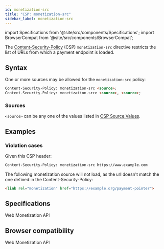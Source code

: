 ```yaml
---
id: monetization-src
title: "CSP: monetization-src"
sidebar_label: monetization-src
---
```

import Specifications from '@site/src/components/Specifications';
import BrowserCompat from '@site/src/components/BrowserCompat';

The [Content-Security-Policy](https://developer.mozilla.org/en-US/docs/Web/HTTP/Headers/Content-Security-Policy) (CSP) `monetization-src` directive restricts the list of URLs from which a payment endpoint is loaded. 

## Syntax

One or more sources may be allowed for the `monetization-src` policy:

```html
Content-Security-Policy: monetization-src <source>;
Content-Security-Policy: monetization-srce <source>, <source>;
```

### Sources

`<source>` can be any one of the values listed in [CSP Source Values](https://developer.mozilla.org/en-US/docs/Web/HTTP/Headers/Content-Security-Policy/Sources#sources).

## Examples
### Violation cases

Given this CSP header: 

```html
Content-Security-Policy: monetization-src https://www.example.com
```

The following monetization source will not load, as the url doesn't match the one defined in the Content-Security-Policy: 

```html
<link rel="monetization" href="https://example.org/payment-pointer">
```


## Specifications

<Specifications link="monetization-src-directive">Web Monetization API</Specifications>

## Browser compatibility

<BrowserCompat data="monetization-src.json">Web Monetization API</BrowserCompat>


